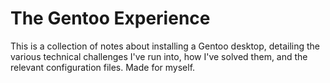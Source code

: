 # The Gentoo Experience
This is a collection of notes about installing a Gentoo desktop, detailing the various technical challenges I've run into, how I've solved them, and the relevant configuration files. Made for myself.
